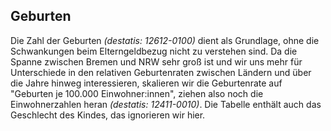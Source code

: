 ## Geburten

Die Zahl der Geburten *(destatis: 12612-0100)* dient als Grundlage, ohne die Schwankungen beim Elterngeldbezug nicht zu verstehen sind.
Da die Spanne zwischen Bremen und NRW sehr groß ist und wir uns mehr für Unterschiede in den relativen Geburtenraten zwischen Ländern und über die Jahre hinweg interessieren, skalieren wir die Geburtenrate auf "Geburten je 100.000 Einwohner:innen", ziehen also noch die Einwohnerzahlen heran *(destatis: 12411-0010)*.
Die Tabelle enthält auch das Geschlecht des Kindes, das ignorieren wir hier.
